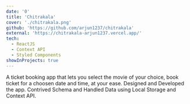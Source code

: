 ```yaml
---
date: '0'
title: 'Chitrakala'
cover: './chitrakala.png'
github: 'https://github.com/arjun1237/chitrakala'
external: 'https://chitrakala-arjun1237.vercel.app/'
tech:
  - ReactJS
  - Context API
  - Styled Components
showInProjects: true
---
```


A ticket booking app that lets you select the movie of your choice, book ticket for a choosen date and time, at your ease. Designed and Developed the app. Contrived Schema and Handled Data using Local Storage and Context API.
